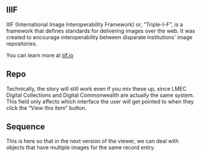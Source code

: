 ## IIIF

IIIF (International Image Interoperability Framework) or, "Triple-I-F", is  a framework that defines standards for delivering images over the web. It was created to encourage interoperability between disparate institutions' image repositories.

You can learn more at [iiif.io](https://iiif.io/ "iiif.io")

## Repo 

  Technically, the story will still work even if you mix these up, since LMEC Digital Collections and Digital Commonwealth are actually the same system. This field only affects which interface the user will get pointed to when they click the “View this item” button. 

  ## Sequence

  This is here so that in the next version of the viewer, we can deal with objects that have multiple images for the same record entry. 

